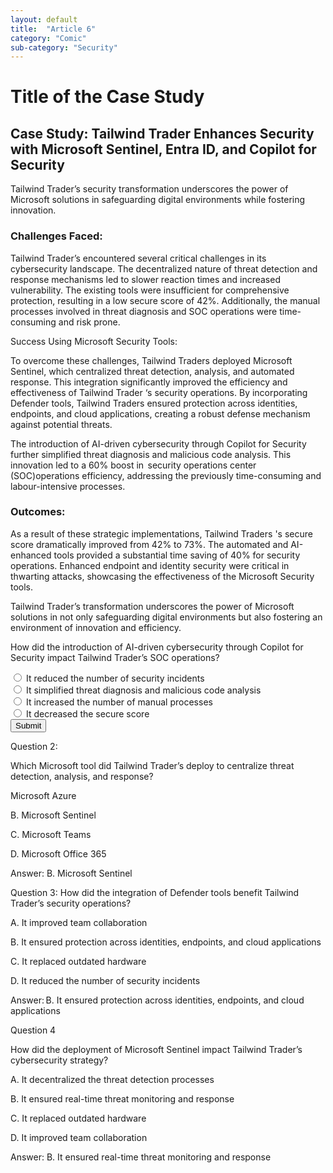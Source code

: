 ```yaml
---
layout: default
title:  "Article 6"
category: "Comic"
sub-category: "Security"
---
```

# Title of the Case Study

## Case Study: Tailwind Trader Enhances Security with Microsoft Sentinel, Entra ID, and Copilot for Security 

Tailwind Trader’s security transformation underscores the power of Microsoft solutions in safeguarding digital environments while fostering innovation. 

### Challenges Faced: 

Tailwind Trader’s encountered several critical challenges in its cybersecurity landscape. The decentralized nature of threat detection and response mechanisms led to slower reaction times and increased vulnerability. The existing tools were insufficient for comprehensive protection, resulting in a low secure score of 42%. Additionally, the manual processes involved in threat diagnosis and SOC operations were time-consuming and risk prone. 

Success Using Microsoft Security Tools: 

To overcome these challenges, Tailwind Traders deployed Microsoft Sentinel, which centralized threat detection, analysis, and automated response. This integration significantly improved the efficiency and effectiveness of Tailwind Trader ‘s security operations. By incorporating Defender tools, Tailwind Traders ensured protection across identities, endpoints, and cloud applications, creating a robust defense mechanism against potential threats. 

The introduction of AI-driven cybersecurity through Copilot for Security further simplified threat diagnosis and malicious code analysis. This innovation led to a 60% boost in  security operations center (SOC)operations efficiency, addressing the previously time-consuming and labour-intensive processes. 

### Outcomes: 

As a result of these strategic implementations, Tailwind Traders 's secure score dramatically improved from 42% to 73%. The automated and AI-enhanced tools provided a substantial time saving of 40% for security operations. Enhanced endpoint and identity security were critical in thwarting attacks, showcasing the effectiveness of the Microsoft Security tools. 

Tailwind Trader’s transformation underscores the power of Microsoft solutions in not only safeguarding digital environments but also fostering an environment of innovation and efficiency. 

How did the introduction of AI-driven cybersecurity through Copilot for Security impact Tailwind Trader’s SOC operations? 

<form id="quizForm">
  <input type="radio" id="q1" name="answer" value="q1">
  <label for="a1"> It reduced the number of security incidents </label><br>
  <input type="radio" id="q2" name="answer" value="q2">
  <label for="a2">It simplified threat diagnosis and malicious code analysis </label><br>
  <input type="radio" id="q3" name="answer" value="q3">
  <label for="a3">It increased the number of manual processes </label><br>
  <input type="radio" id="q4" name="answer" value="q4">
  <label for="a4">It decreased the secure score </label><br>
  <button type="button" onclick="checkAnswer(answer)" class="styled-button">Submit</button>
</form>

<p id="result"></p>

<script>
  function checkAnswer(answer) {
    var radios = document.getElementsByName('answer');
    var correctAnswer = answer;
    var result = document.getElementById('result');
    var selected = false;

    for (var i = 0; i < radios.length; i++) {
      if (radios[i].checked) {
        selected = true;
        if (radios[i].value === correctAnswer) {
          result.textContent = 'Correct!';
          result.style.color = 'green';
        } else {
          result.textContent = 'Incorrect. Try again!';
          result.style.color = 'red';
        }
        break;
      }
    }

    if (!selected) {
      result.textContent = 'Please select an answer.';
      result.style.color = 'orange';
    }
  }
</script>

Question 2: 

Which Microsoft tool did Tailwind Trader’s deploy to centralize threat detection, analysis, and response? 

Microsoft Azure 

B. Microsoft Sentinel 

C. Microsoft Teams 

D. Microsoft Office 365 

Answer: B. Microsoft Sentinel 

 

Question 3: How did the integration of Defender tools benefit Tailwind Trader’s security operations? 

A. It improved team collaboration 

B. It ensured protection across identities, endpoints, and cloud applications 

C. It replaced outdated hardware 

D. It reduced the number of security incidents 

Answer: B. It ensured protection across identities, endpoints, and cloud applications 

 

Question 4 

How did the deployment of Microsoft Sentinel impact Tailwind Trader’s cybersecurity strategy? 

A. It decentralized the threat detection processes 

B. It ensured real-time threat monitoring and response 

C. It replaced outdated hardware 

D. It improved team collaboration 

Answer: B. It ensured real-time threat monitoring and response 

 
